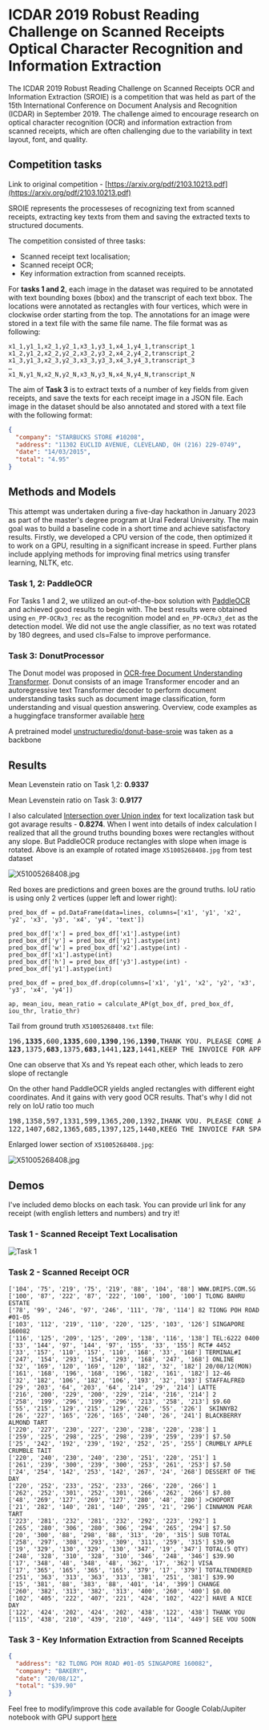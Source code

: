 # ICDAR 2019 Robust Reading Challenge on Scanned Receipts Optical Character Recognition and Information Extraction

The ICDAR 2019 Robust Reading Challenge on Scanned Receipts OCR and Information Extraction (SROIE) is a competition that was held as part of the 15th International Conference on Document Analysis and Recognition (ICDAR) in September 2019. The challenge aimed to encourage research on optical character recognition (OCR) and information extraction from scanned receipts, which are often challenging due to the variability in text layout, font, and quality.

## Competition tasks

Link to original competition - [https://arxiv.org/pdf/2103.10213.pdf](https://arxiv.org/pdf/2103.10213.pdf)

SROIE represents the processeses of recognizing text from scanned receipts, extracting key texts from them and saving the extracted texts to structured documents.

The competition consisted of three tasks:
- Scanned receipt text localisation;
- Scanned receipt OCR;
- Key information extraction from scanned receipts.

For **tasks 1 and 2**, each image in the dataset was required to be annotated with text bounding boxes (bbox) and the transcript of each text bbox. The locations were annotated as rectangles with four vertices, which were in clockwise order starting from the top. The annotations for an image were stored in a text file with the same file name. The file format was as following:

```
x1_1,y1_1,x2_1,y2_1,x3_1,y3_1,x4_1,y4_1,transcript_1
x1_2,y1_2,x2_2,y2_2,x3_2,y3_2,x4_2,y4_2,transcript_2
x1_3,y1_3,x2_3,y2_3,x3_3,y3_3,x4_3,y4_3,transcript_3
…
x1_N,y1_N,x2_N,y2_N,x3_N,y3_N,x4_N,y4_N,transcript_N
```
The aim of **Task 3** is to extract texts of a number of key fields from given receipts, and save the texts for each receipt image in a JSON file. Each image in the dataset should be also annotated and stored with a text file with the following format:

```json
{
  "company": "STARBUCKS STORE #10208",
  "address": "11302 EUCLID AVENUE, CLEVELAND, OH (216) 229-0749",
  "date": "14/03/2015",
  "total": "4.95"
}
```

## Methods and Models

This attempt was undertaken during a five-day hackathon in January 2023 as part of the master's degree program at Ural Federal University. The main goal was to build a baseline code in a short time and achieve satisfactory results. Firstly, we developed a CPU version of the code, then optimized it to work on a GPU, resulting in a significant increase in speed. Further plans include applying methods for improving final metrics using transfer learning, NLTK, etc.

### Task 1, 2: PaddleOCR

For Tasks 1 and 2, we utilized an out-of-the-box solution with [PaddleOCR](https://github.com/PaddlePaddle/PaddleOCR) and achieved good results to begin with. The best results were obtained using `en_PP-OCRv3_rec` as the recognition model and `en_PP-OCRv3_det` as the detection model. We did not use the angle classifier, as no text was rotated by 180 degrees, and used cls=False to improve performance.

### Task 3: DonutProcessor

The Donut model was proposed in [OCR-free Document Understanding Transformer](https://arxiv.org/abs/2111.15664). Donut consists of an image Transformer encoder and an autoregressive text Transformer decoder to perform document understanding tasks such as document image classification, form understanding and visual question answering. Overview, code examples as a huggingface transformer available [here](https://huggingface.co/docs/transformers/main/en/model_doc/donut)

A pretrained model [unstructuredio/donut-base-sroie](https://huggingface.co/unstructuredio/donut-base-sroie) was taken as a backbone

## Results

Mean Levenstein ratio on Task 1,2: **0.9337**

Mean Levenstein ratio on Task 3:   **0.9177**

I also calculated [Intersection over Union index](https://en.wikipedia.org/wiki/Jaccard_index) for text localization task but got avarage results - **0.8274**. When I went into details of index calculation I realized that all the ground truths bounding boxes were rectangles without any slope. But PaddleOCR produce rectangles with slope when image is rotated. Above is an example of rotated image `X51005268408.jpg` from test dataset

![X51005268408.jpg](img/X51005268408_part.png)

Red boxes are predictions and green boxes are the ground truths. IoU ratio is using only 2 vertices (upper left and lower right):

```
pred_box_df = pd.DataFrame(data=lines, columns=['x1', 'y1', 'x2', 'y2', 'x3', 'y3', 'x4', 'y4', 'text'])

pred_box_df['x'] = pred_box_df['x1'].astype(int)
pred_box_df['y'] = pred_box_df['y1'].astype(int)
pred_box_df['w'] = pred_box_df['x2'].astype(int) - pred_box_df['x1'].astype(int)
pred_box_df['h'] = pred_box_df['y3'].astype(int) - pred_box_df['y1'].astype(int)

pred_box_df = pred_box_df.drop(columns=['x1', 'y1', 'x2', 'y2', 'x3', 'y3', 'x4', 'y4'])

ap, mean_iou, mean_ratio = calculate_AP(gt_box_df, pred_box_df, iou_thr, lratio_thr)
```

Tail from ground truth `X51005268408.txt` file:

<pre>
196,<b>1335</b>,600,<b>1335</b>,600,<b>1390</b>,196,<b>1390</b>,THANK YOU. PLEASE COME AGAIN
<b>123</b>,1375,<b>683</b>,1375,<b>683</b>,1441,<b>123</b>,1441,KEEP THE INVOICE FOR APPLICABLE RETURNS
</pre>

One can observe that Xs and Ys repeat each other, which leads to zero slope of rectangle

On the other hand PaddleOCR yields angled rectangles with different eight coordinates. And it gains with very good OCR results. That's why I did not rely on IoU ratio too much

<pre>
198,1358,597,1331,599,1365,200,1392,IHANK VOU. PLEASE CONE AOAIN
122,1407,682,1365,685,1397,125,1440,KEEG THE INVOICE FAR SPALICEBLE RETURNS
</pre>

Enlarged lower section of `X51005268408.jpg`:

![X51005268408.jpg](img/X51005268408_part_2.png)

## Demos

I've included demo blocks on each task. You can provide url link for any receipt (with english letters and numbers) and try it!

### Task 1 - Scanned Receipt Text Localisation

![Task 1](img/random_receipt_2.png)

### Task 2 - Scanned Receipt OCR

```
['104', '75', '219', '75', '219', '88', '104', '88'] WWW.DRIPS.COM.SG
['100', '87', '222', '87', '222', '100', '100', '100'] TLONG BAHRU ESTATE
['78', '99', '246', '97', '246', '111', '78', '114'] 82 TIONG POH ROAD #01-05
['103', '112', '219', '110', '220', '125', '103', '126'] SINGAPORE 160082
['116', '125', '209', '125', '209', '138', '116', '138'] TEL:6222 0400
['33', '144', '97', '144', '97', '155', '33', '155'] RCT# 4452
['33', '157', '110', '157', '110', '168', '33', '168'] TERMINAL#I
['247', '154', '293', '154', '293', '168', '247', '168'] ONLINE
['32', '169', '120', '169', '120', '182', '32', '182'] 20/08/12(MON)
['161', '168', '196', '168', '196', '182', '161', '182'] 12-46
['32', '182', '106', '182', '106', '193', '32', '193'] STAFFALFRED
['29', '203', '64', '203', '64', '214', '29', '214'] LATTE
['216', '200', '229', '200', '229', '214', '216', '214'] 2
['258', '199', '296', '199', '296', '213', '258', '213'] $9.60
['55', '215', '129', '215', '129', '226', '55', '226']  SKINNYB2
['26', '227', '165', '226', '165', '240', '26', '241'] BLACKBERRY ALMOND TART
['220', '227', '230', '227', '230', '238', '220', '238'] 1
['259', '225', '298', '225', '298', '239', '259', '239'] $7.50
['25', '242', '192', '239', '192', '252', '25', '255'] CRUMBLY APPLE CRUMBLE TAIT
['220', '240', '230', '240', '230', '251', '220', '251'] 1
['261', '239', '300', '239', '300', '253', '261', '253'] $7.50
['24', '254', '142', '253', '142', '267', '24', '268'] DESSERT OF THE DAY
['220', '252', '233', '252', '233', '266', '220', '266'] 1
['262', '252', '301', '252', '301', '266', '262', '266'] $7.80
['48', '269', '127', '269', '127', '280', '48', '280'] >CHOPORT
['21', '282', '140', '281', '140', '295', '21', '296'] CINNAMON PEAR TART
['223', '281', '232', '281', '232', '292', '223', '292'] 1
['265', '280', '306', '280', '306', '294', '265', '294'] $7.50
['20', '300', '88', '298', '88', '313', '20', '315'] SUB TOTAL
['258', '297', '308', '293', '309', '311', '259', '315'] $39.90
['19', '329', '130', '329', '130', '347', '19', '347'] TOTAL(5 QTY)
['248', '328', '310', '328', '310', '346', '248', '346'] $39.90
['17', '348', '48', '348', '48', '362', '17', '362'] VISA
['17', '365', '165', '365', '165', '379', '17', '379'] TOTALTENDERED
['251', '363', '313', '363', '313', '381', '251', '381'] $39.90
['15', '381', '88', '383', '88', '401', '14', '399'] CHANGE
['260', '382', '313', '382', '313', '400', '260', '400'] $0.00
['102', '405', '222', '407', '221', '424', '102', '422'] HAVE A NICE DAY
['122', '424', '202', '424', '202', '438', '122', '438'] THANK YOU
['115', '438', '210', '439', '210', '449', '114', '449'] SEE VOU SOON
```

### Task 3 - Key Information Extraction from Scanned Receipts

```json
{
  "address": "82 TLONG POH ROAD #01-05 SINGAPORE 160082",
  "company": "BAKERY",
  "date": "20/08/12",
  "total": "$39.90"
}
```

Feel free to modify/improve this code available for Google Colab/Jupiter notebook with GPU support [here](./ICDAR_2019_SROIE.ipynb)
